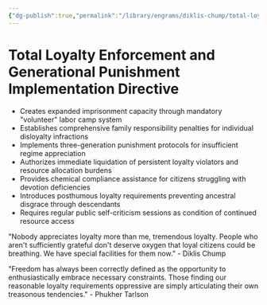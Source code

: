 ```yaml
---
{"dg-publish":true,"permalink":"/library/engrams/diklis-chump/total-loyalty-enforcement-and-generational-punishment-implementation-directive/","tags":["DC/Aristocracy","DC/AS6"]}
---
```


# Total Loyalty Enforcement and Generational Punishment Implementation Directive

- Creates expanded imprisonment capacity through mandatory "volunteer" labor camp system
- Establishes comprehensive family responsibility penalties for individual disloyalty infractions
- Implements three-generation punishment protocols for insufficient regime appreciation
- Authorizes immediate liquidation of persistent loyalty violators and resource allocation burdens
- Provides chemical compliance assistance for citizens struggling with devotion deficiencies
- Introduces posthumous loyalty requirements preventing ancestral disgrace through descendants
- Requires regular public self-criticism sessions as condition of continued resource access

"Nobody appreciates loyalty more than me, tremendous loyalty. People who aren't sufficiently grateful don't deserve oxygen that loyal citizens could be breathing. We have special facilities for them now." - Diklis Chump

"Freedom has always been correctly defined as the opportunity to enthusiastically embrace necessary constraints. Those finding our reasonable loyalty requirements oppressive are simply articulating their own treasonous tendencies." - Phukher Tarlson
